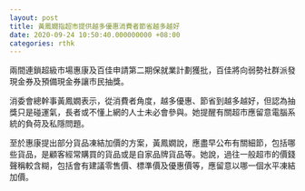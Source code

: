 ```yaml
---
layout: post
title: 黃鳳嫺指超市提供越多優惠消費者節省越多越好
date: 2020-09-24 10:50:40.000000000 +08:00
categories: rthk
---
```


兩間連鎖超級市場惠康及百佳申請第二期保就業計劃獲批，百佳將向弱勢社群派發現金券及預備現金券讓巿民抽獎。

消委會總幹事黃鳳嫺表示，從消費者角度，越多優惠、節省到越多越好，但認為抽獎只是碰運氣，長者或不懂上網的人士未必會參與。她提醒有關超市應留意電腦系統的負荷及私隱問題。

至於惠康提出部分貨品凍結加價的方案，黃鳳嫺說，應盡早公布有關細節，包括哪些貨品，是顧客經常購買的貨品或是自家品牌貨品等。她說，過往一般超市的價錢聲稱較含糊，包括會有建議零售價、標準價及優惠價等，應留意以哪一個水平凍結加價。
